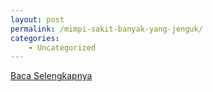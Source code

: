 ```yaml
---
layout: post
permalink: /mimpi-sakit-banyak-yang-jenguk/
categories:
    - Uncategorized
---
```


[Baca Selengkapnya](/04)